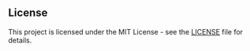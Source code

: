 ## License
 
This project is licensed under the MIT License - see the [LICENSE](LICENSE) file for details.
